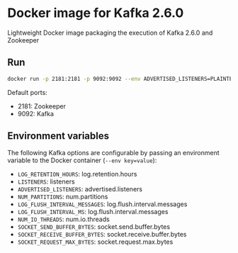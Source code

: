 # Docker image for Kafka 2.6.0

Lightweight Docker image packaging the execution of Kafka 2.6.0 and Zookeeper

## Run

```bash
docker run -p 2181:2181 -p 9092:9092 --env ADVERTISED_LISTENERS=PLAINTEXT://docker_host:9092 teivah/kafka:2.6.0
```

Default ports:
- 2181: Zookeeper
- 9092: Kafka

## Environment variables

The following Kafka options are configurable by passing an environment variable to the Docker container (```--env key=value```):

- ```LOG_RETENTION_HOURS```: log.retention.hours 
- ```LISTENERS```: listeners
- ```ADVERTISED_LISTENERS```: advertised.listeners 
- ```NUM_PARTITIONS```: num.partitions
- ```LOG_FLUSH_INTERVAL_MESSAGES```: log.flush.interval.messages 
- ```LOG_FLUSH_INTERVAL_MS```: log.flush.interval.messages
- ```NUM_IO_THREADS```: num.io.threads
- ```SOCKET_SEND_BUFFER_BYTES```: socket.send.buffer.bytes 
- ```SOCKET_RECEIVE_BUFFER_BYTES```: socket.receive.buffer.bytes 
- ```SOCKET_REQUEST_MAX_BYTES```: socket.request.max.bytes
